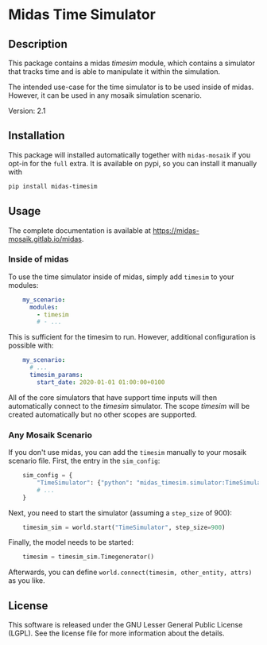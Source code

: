 # Midas Time Simulator

## Description

This package contains a midas *timesim* module, which contains a simulator that tracks time and is able to manipulate it within the simulation.

The intended use-case for the time simulator is to be used inside of midas.
However, it can be used in any mosaik simulation scenario.

Version: 2.1

## Installation

This package will installed automatically together with `midas-mosaik` if you opt-in for the `full` extra. 
It is available on pypi, so you can install it manually with

```bash
pip install midas-timesim
```

## Usage

The complete documentation is available at https://midas-mosaik.gitlab.io/midas.

### Inside of midas

To use the time simulator inside of midas, simply add `timesim` to your modules:

```yaml
    my_scenario:
      modules:
        - timesim
        # - ...
```

This is sufficient for the timesim to run. 
However, additional configuration is possible with:

```yaml
    my_scenario:
      # ...
      timesim_params:
        start_date: 2020-01-01 01:00:00+0100
```

All of the core simulators that have support time inputs will then automatically connect to the *timesim* simulator. 
The scope *timesim* will be created automatically but no other scopes are supported.

### Any Mosaik Scenario

If you don't use midas, you can add the `timesim` manually to your mosaik scenario file. 
First, the entry in the `sim_config`:

```python
    sim_config = {
        "TimeSimulator": {"python": "midas_timesim.simulator:TimeSimulator"},
        # ...
    }
```

Next, you need to start the simulator (assuming a `step_size` of 900):

```python    
    timesim_sim = world.start("TimeSimulator", step_size=900)
```

Finally, the model needs to be started:

```python
    timesim = timesim_sim.Timegenerator()
```

Afterwards, you can define `world.connect(timesim, other_entity, attrs)` as you like.

## License

This software is released under the GNU Lesser General Public License (LGPL). 
See the license file for more information about the details.